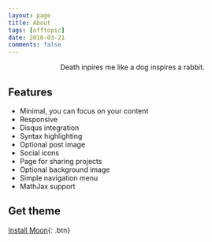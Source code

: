 ```yaml
---
layout: page
title: About
tags: [offtopic]
date: 2016-03-21
comments: false
---
```

    
<center>Death inpires me like a dog inspires a rabbit.</center>

## Features
* Minimal, you can focus on your content
* Responsive
* Disqus integration
* Syntax highlighting
* Optional post image
* Social icons
* Page for sharing projects
* Optional background image
* Simple navigation menu
* MathJax support

## Get theme

[Install Moon](https://github.com/TaylanTatli/Moon){: .btn}
